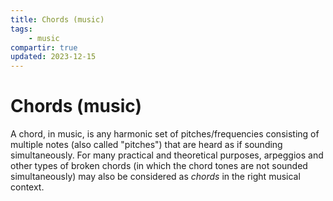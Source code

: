 ```yaml
---
title: Chords (music)
tags:
    - music
compartir: true
updated: 2023-12-15
---
```


# Chords (music)

A chord, in music, is any harmonic set of pitches/frequencies consisting of multiple notes (also called "pitches") that are heard as if sounding simultaneously. For many practical and theoretical purposes, arpeggios and other types of broken chords (in which the chord tones are not sounded simultaneously) may also be considered as _chords_ in the right musical context.

